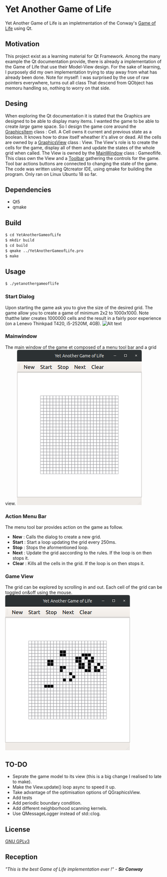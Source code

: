 # Yet Another Game of Life
Yet Another Game of Life is an impletmentation of the Conway's [Game of Life](https://en.wikipedia.org/wiki/Conway%27s_Game_of_Life) using Qt.

## Motivation
This project exist as a learning material for Qt Framework. Among the many example the Qt documentation provide, there is already a implementation of the Game of Life that use their Model-View design.
For the sake of learning, I purposely did my own implementation trying to stay away from what has already been done. Note for myself: I was surprised by the use of raw pointers everywhere, turns out all class
That descend from QObject has memoru handling so, nothing to worry on that side.

## Desing
When exploring the Qt documentation it is stated that the Graphics are designed to be able to display many items. I wanted the game to be able to create _large_ game space. So I design the game core around the [GraphicsItem]() class : Cell. A Cell owns it current and previous state as a boolean. It knows how to draw itself wheather it's alive or dead. All the cells are owned by a [GraphicsView]() class : View. The View's role is to create the cells for the game, display all of them and update the states of the whole grid when called. The View is owned by the [MainWindow]() class : Gameoflife. This class own the View and a [Toolbar]() gathering the controls for the game. Tool bar actions buttons are connected to changing the state of the game.
The code was written using Qtcreator IDE, using qmake for building the program. Only ran on Linux Ubuntu 18 so far.

## Dependencies
  * Qt5
  * qmake

## Build
```bash
$ cd YetAnotherGameofLife
$ mkdir build
$ cd build
$ qmake ../YetAnotherGameofLife.pro
$ make
```

## Usage
```bash
$ ./yetanothergameoflife
```

### Start Dialog
Upon starting the game ask you to give the size of the desired grid. The game allow you to create a game of minimum 2x2 to 1000x1000. Note thatthe later creates 1000000 cells and the result in a fairly poor experience (on a Lenevo Thinkpad T420, i5-2520M, 4GB).
![Alt text](./images/star_dialog.png)

### Mainwindow
The main window of the game et composed of a menu tool bar and a grid view.
![Alt text](./images/mainwindow.png)

### Action Menu Bar
The menu tool bar provides action on the game as follow.
  * **New** : Calls the dialog to create a new grid.
  * **Start** : Start a loop updating the grid every 250ms.
  * **Stop** : Stops the aformentioned loop.
  * **Next** : Update the grid aaccording to the rules. If the loop is on then stops it.
  * **Clear** : Kills all the cells in the grid. If the loop is on then stops it.

### Game View
The grid can be explored by scrolling in and out. Each cell of the grid can be toggled on&off using the mouse.
![Alt text](./images/running.png)

## TO-DO
  * Seprate the game model to its view (this is a big change I realised to late to make).
  * Make the View.update() loop async to speed it up.
  * Take advantage of the optimisation options of QGraphicsView.
  * Add tests
  * Add periodic boundary condition.
  * Add different neighborhood scanning kernels.
  * Use QMessageLogger instead of std::clog.

## License
[GNU GPLv3](https://www.gnu.org/licenses/gpl-3.0.html)

## Reception
_"This is the best Game of Life implementation ever !" - **Sir Conway**_
